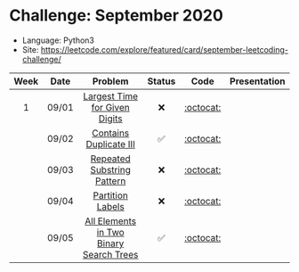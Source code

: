 # Challenge: September 2020
* Language: Python3
* Site: https://leetcode.com/explore/featured/card/september-leetcoding-challenge/

|Week|Date|Problem|Status|Code|Presentation|
|:--:|:--:|:--:|:--:|:--:|:--:|
|1|09/01|[Largest Time for Given Digits](https://leetcode.com/explore/featured/card/september-leetcoding-challenge/554/week-1-september-1st-september-7th/3445/)|❌|[:octocat:](./0901.py)||
||09/02|[Contains Duplicate III](https://leetcode.com/explore/featured/card/september-leetcoding-challenge/554/week-1-september-1st-september-7th/3446/)|✅|[:octocat:](./0902.py)||
||09/03|[Repeated Substring Pattern](https://leetcode.com/explore/featured/card/september-leetcoding-challenge/554/week-1-september-1st-september-7th/3447/)|❌|[:octocat:](./0903.py)||
||09/04|[Partition Labels](https://leetcode.com/explore/featured/card/september-leetcoding-challenge/554/week-1-september-1st-september-7th/3448/)|❌|[:octocat:](./0904.py)||
||09/05|[All Elements in Two Binary Search Trees](https://leetcode.com/explore/featured/card/september-leetcoding-challenge/554/week-1-september-1st-september-7th/3449/)|✅|[:octocat:](./0905.py)||
